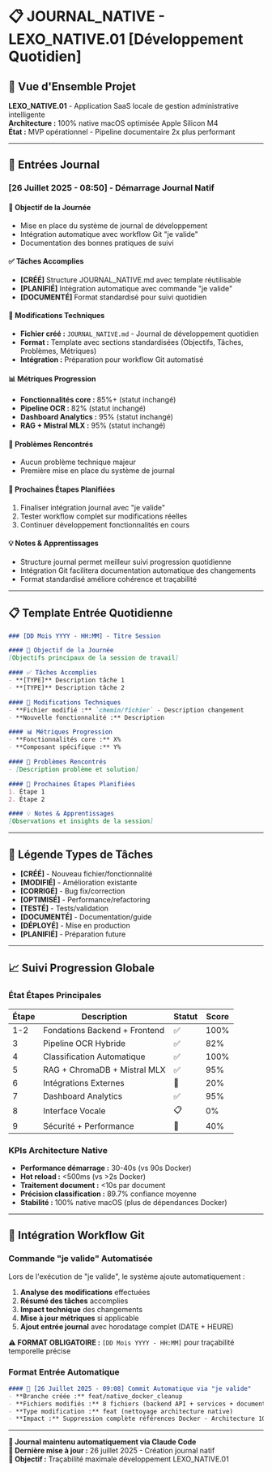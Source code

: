 # 📋 JOURNAL_NATIVE - LEXO_NATIVE.01 [Développement Quotidien]

## 📌 Vue d'Ensemble Projet

**LEXO_NATIVE.01** - Application SaaS locale de gestion administrative intelligente  
**Architecture :** 100% native macOS optimisée Apple Silicon M4  
**État :** MVP opérationnel - Pipeline documentaire 2x plus performant

---

## 📅 Entrées Journal

### [26 Juillet 2025 - 08:50] - Démarrage Journal Natif

#### 🎯 Objectif de la Journée
- Mise en place du système de journal de développement
- Intégration automatique avec workflow Git "je valide"
- Documentation des bonnes pratiques de suivi

#### ✅ Tâches Accomplies
- **[CRÉÉ]** Structure JOURNAL_NATIVE.md avec template réutilisable
- **[PLANIFIÉ]** Intégration automatique avec commande "je valide"
- **[DOCUMENTÉ]** Format standardisé pour suivi quotidien

#### 🔧 Modifications Techniques
- **Fichier créé :** `JOURNAL_NATIVE.md` - Journal de développement quotidien
- **Format :** Template avec sections standardisées (Objectifs, Tâches, Problèmes, Métriques)
- **Intégration :** Préparation pour workflow Git automatisé

#### 📊 Métriques Progression
- **Fonctionnalités core :** 85%+ (statut inchangé)
- **Pipeline OCR :** 82% (statut inchangé)  
- **Dashboard Analytics :** 95% (statut inchangé)
- **RAG + Mistral MLX :** 95% (statut inchangé)

#### 🚧 Problèmes Rencontrés
- Aucun problème technique majeur
- Première mise en place du système de journal

#### 🎯 Prochaines Étapes Planifiées
1. Finaliser intégration journal avec "je valide"
2. Tester workflow complet sur modifications réelles
3. Continuer développement fonctionnalités en cours

#### 💡 Notes & Apprentissages
- Structure journal permet meilleur suivi progression quotidienne
- Intégration Git facilitera documentation automatique des changements
- Format standardisé améliore cohérence et traçabilité

---

## 📋 Template Entrée Quotidienne

```markdown
### [DD Mois YYYY - HH:MM] - Titre Session

#### 🎯 Objectif de la Journée
[Objectifs principaux de la session de travail]

#### ✅ Tâches Accomplies
- **[TYPE]** Description tâche 1
- **[TYPE]** Description tâche 2

#### 🔧 Modifications Techniques
- **Fichier modifié :** `chemin/fichier` - Description changement
- **Nouvelle fonctionnalité :** Description

#### 📊 Métriques Progression
- **Fonctionnalités core :** X%
- **Composant spécifique :** Y%

#### 🚧 Problèmes Rencontrés
- [Description problème et solution]

#### 🎯 Prochaines Étapes Planifiées
1. Étape 1
2. Étape 2

#### 💡 Notes & Apprentissages
[Observations et insights de la session]
```

---

## 🎯 Légende Types de Tâches

- **[CRÉÉ]** - Nouveau fichier/fonctionnalité
- **[MODIFIÉ]** - Amélioration existante  
- **[CORRIGÉ]** - Bug fix/correction
- **[OPTIMISÉ]** - Performance/refactoring
- **[TESTÉ]** - Tests/validation
- **[DOCUMENTÉ]** - Documentation/guide
- **[DÉPLOYÉ]** - Mise en production
- **[PLANIFIÉ]** - Préparation future

---

## 📈 Suivi Progression Globale

### État Étapes Principales
| Étape | Description | Statut | Score |
|-------|-------------|--------|-------|
| 1-2 | Fondations Backend + Frontend | ✅ | 100% |
| 3 | Pipeline OCR Hybride | ✅ | 82% |
| 4 | Classification Automatique | ✅ | 100% |
| 5 | RAG + ChromaDB + Mistral MLX | ✅ | 95% |
| 6 | Intégrations Externes | 🚧 | 20% |
| 7 | Dashboard Analytics | ✅ | 95% |
| 8 | Interface Vocale | 📋 | 0% |
| 9 | Sécurité + Performance | 🚧 | 40% |

### KPIs Architecture Native
- **Performance démarrage :** 30-40s (vs 90s Docker)
- **Hot reload :** <500ms (vs >2s Docker)
- **Traitement document :** <10s par document
- **Précision classification :** 89.7% confiance moyenne
- **Stabilité :** 100% native macOS (plus de dépendances Docker)

---

## 🔄 Intégration Workflow Git

### Commande "je valide" Automatisée
Lors de l'exécution de "je valide", le système ajoute automatiquement :

1. **Analyse des modifications** effectuées
2. **Résumé des tâches** accomplies  
3. **Impact technique** des changements
4. **Mise à jour métriques** si applicable
5. **Ajout entrée journal** avec horodatage complet (DATE + HEURE)

**⚠️ FORMAT OBLIGATOIRE :** `[DD Mois YYYY - HH:MM]` pour traçabilité temporelle précise

### Format Entrée Automatique
```markdown
#### 🤖 [26 Juillet 2025 - 09:08] Commit Automatique via "je valide"
- **Branche créée :** feat/native_docker_cleanup
- **Fichiers modifiés :** 8 fichiers (backend API + services + documentation)
- **Type modification :** feat (nettoyage architecture native)
- **Impact :** Suppression complète références Docker - Architecture 100% native macOS
```

---

**📝 Journal maintenu automatiquement via Claude Code**  
**🚀 Dernière mise à jour :** 26 juillet 2025 - Création journal natif  
**🎯 Objectif :** Traçabilité maximale développement LEXO_NATIVE.01